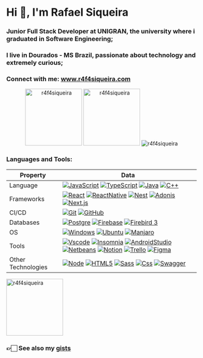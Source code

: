 <h1 align="left">Hi 👋, I'm Rafael Siqueira</h1>
<h3 align="left">Junior Full Stack Developer at UNIGRAN, the university where i graduated in Software Engineering;</h3>
<h3 align="left">I live in Dourados - MS Brazil, passionate about technology and extremely curious;</h3>
<h3 align="left">Connect with me: <a href="https://www.r4f4siqueira.com/">www.r4f4siqueira.com</a> </h3>

<div align="center">
    
<img  height="150em" src="https://github-readme-streak-stats.herokuapp.com/?user=r4f4siqueira&theme=dark&" alt="r4f4siqueira" /> <img height="150em" src="https://github-readme-stats-git-masterrstaa-rickstaa.vercel.app/api?username=r4f4siqueira&show_icons=true&theme=dark&locale=en" alt="r4f4siqueira" /> <img
            src="https://github-profile-trophy.vercel.app/?username=r4f4siqueira&no-frame=true&margin-w=5&margin-h=5&theme=algolia&no-bg=true&column=4" alt="r4f4siqueira"/>
</div>

<h3 align="left">Languages and Tools:</h3>

| Property           | Data                                                                                                                                                                                                                                                                                                                                                                                                                                                                                                                                                                                                                                                                                                                                                                                                                                                                                                                                                                                                                                                                                                  |
| ------------------ | ----------------------------------------------------------------------------------------------------------------------------------------------------------------------------------------------------------------------------------------------------------------------------------------------------------------------------------------------------------------------------------------------------------------------------------------------------------------------------------------------------------------------------------------------------------------------------------------------------------------------------------------------------------------------------------------------------------------------------------------------------------------------------------------------------------------------------------------------------------------------------------------------------------------------------------------------------------------------------------------------------------------------------------------------------------------------------------------------------- |
| Language           | [![JavaScript](https://img.shields.io/badge/javascript-yellow?style=for-the-badge&logo=javascript&logoColor=white "JavaScript")](https://developer.mozilla.org/en-US/docs/Web/JavaScript) [![TypeScript](https://img.shields.io/badge/typescript-blue?style=for-the-badge&logo=typescript&logoColor=white "TypeScript")](https://www.typescriptlang.org/) [![Java](https://img.shields.io/badge/java-darkred?style=for-the-badge&logo=oracle&logoColor=white "Java")](https://www.java.com/pt-BR/) [![C++](https://img.shields.io/badge/C++-blue?style=for-the-badge&logo=cplusplus&logoColor=white "C++")](https://cplusplus.com/)                                                                                                                                                                                                                                                                                                                                                                                                                                                                   |
| Frameworks         | [![React](https://img.shields.io/badge/react-%2361DAFB?style=for-the-badge&logo=react&logoColor=%23323330 "React")](https://react.dev/) [![ReactNative](https://img.shields.io/badge/React%20Native-purple?style=for-the-badge&logo=react&logoColor=white "React Native")](https://reactnative.dev/) [![Nest](https://img.shields.io/badge/nest-darkred?style=for-the-badge&logo=nestjs&logoColor=white "Nest.js")](https://nestjs.com/) [![Adonis](https://img.shields.io/badge/adonis-purple?style=for-the-badge&logo=adonisjs&logoColor=white "Adonis.js")](https://adonisjs.com/) [![Next.js](https://img.shields.io/badge/next-black?style=for-the-badge&logo=next.js&logoColor=white "Next.js")](https://nextjs.org/)                                                                                                                                                                                                                                                                                                                                                                           |
| CI/CD              | [![Git](https://img.shields.io/badge/Git-darkorange?style=for-the-badge&logo=git&logoColor=white "Git")](https://git-scm.com/) [![GitHub](https://img.shields.io/badge/GitHub-black?style=for-the-badge&logo=gitHub&logoColor=white "GitHub")](https://github.com/)                                                                                                                                                                                                                                                                                                                                                                                                                                                                                                                                                                                                                                                                                                                                                                                                                                   |
| Databases          | [![Postgre](https://img.shields.io/badge/postgres-%23316192.svg?style=for-the-badge&logo=postgresql&logoColor=white "PostgreSQL")](https://www.postgresql.org/) [![Firebase](https://img.shields.io/badge/Firebase%20Database-yellow?style=for-the-badge&logo=Firebase&logoColor=white "Firebase")](https://firebase.google.com/?hl=pt-br) [![Firebird 3](https://img.shields.io/badge/Firebird%203-orange?style=for-the-badge&logo=Firefox&logoColor=white "Firebird 3")](https://firebirdsql.org/en/start/)                                                                                                                                                                                                                                                                                                                                                                                                                                                                                                                                                                                         |
| OS                 | [![Windows](https://img.shields.io/badge/windows-black?style=for-the-badge&logo=microsoft&logoColor=white "Windows")](https://www.microsoft.com/pt-br/windows) [![Ubuntu](https://img.shields.io/badge/ubuntu-orange?style=for-the-badge&logo=Ubuntu&logoColor=white "Ubuntu")](https://ubuntu.com/) [![Manjaro](https://img.shields.io/badge/manjaro-35BFA4?style=for-the-badge&logo=manjaro&logoColor=white "Manjaro")](https://manjaro.org/)                                                                                                                                                                                                                                                                                                                                                                                                                                                                                                                                                                                                                                                       |
| Tools              | [![Vscode](https://img.shields.io/badge/Visual%20Studio%20Code-blue?style=for-the-badge&logo=VisualStudioCode&logoColor=white "VS Code")](https://code.visualstudio.com/) [![Insomnia](https://img.shields.io/badge/insomnia-purple?style=for-the-badge&logo=Insomnia&logoColor=white "Insomnia")](https://insomnia.rest/) [![AndroidStudio](https://img.shields.io/badge/android%20studio-green?style=for-the-badge&logo=androidstudio&logoColor=white "Android Studio")](https://developer.android.com/) [![Netbeans](https://img.shields.io/badge/netbeans-blue?style=for-the-badge&logo=ApacheNetBeansIDE&logoColor=white "Apache Netbeans")](https://netbeans.apache.org/) [![Notion](https://img.shields.io/badge/Notion-%23000000.svg?style=for-the-badge&logo=notion&logoColor=white "Notion")](https://www.notion.so/) [![Trello](https://img.shields.io/badge/trello-blue?style=for-the-badge&logo=trello&logoColor=white "Trello")](https://trello.com/) [![Figma](https://img.shields.io/badge/Figma-red?style=for-the-badge&logo=figma&logoColor=white "Figma")](https://www.figma.com/) |
| Other Technologies | [![Node](https://img.shields.io/badge/node-darkgreen?style=for-the-badge&logo=node.js&logoColor=white "Node.js")](https://nodejs.org/) [![HTML5](https://img.shields.io/badge/HTML5-orange?style=for-the-badge&logo=html5&logoColor=white "HTML5")](https://developer.mozilla.org/en-US/docs/Glossary/HTML5) [![Sass](https://img.shields.io/badge/sass-c366d4?style=for-the-badge&logo=sass&logoColor=white "SASS")](https://sass-lang.com/) [![Css](https://img.shields.io/badge/css-blue?style=for-the-badge&logo=css3 "CSS3")](https://developer.mozilla.org/en-US/docs/Web/CSS) [![Swagger](https://img.shields.io/badge/Swagger-green?style=for-the-badge&logo=Swagger&logoColor=white "Swagger")](https://swagger.io/)                                                                                                                                                                                                                                                                                                                                                                         |

<p align="left"><img align="center" height="150em" src="https://github-readme-stats-git-masterrstaa-rickstaa.vercel.app/api/top-langs?username=r4f4siqueira&show_icons=true&locale=en&layout=compact&theme=dark&" alt="r4f4siqueira" /></p></a>

<h3 align="left">👉🏻 See also my <a href="https://gist.github.com/r4f4siqueira">gists</a> </h3>
